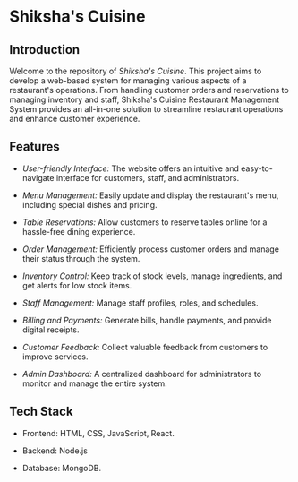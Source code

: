 # Shiksha's Cuisine

## Introduction

Welcome to the repository of *Shiksha's Cuisine*. This project aims to develop a web-based system for managing various aspects of a restaurant's operations. From handling customer orders and reservations to managing inventory and staff, Shiksha's Cuisine Restaurant Management System provides an all-in-one solution to streamline restaurant operations and enhance customer experience.

## Features

- *User-friendly Interface:* The website offers an intuitive and easy-to-navigate interface for customers, staff, and administrators.

- *Menu Management:* Easily update and display the restaurant's menu, including special dishes and pricing.

- *Table Reservations:* Allow customers to reserve tables online for a hassle-free dining experience.

- *Order Management:* Efficiently process customer orders and manage their status through the system.

- *Inventory Control:* Keep track of stock levels, manage ingredients, and get alerts for low stock items.

- *Staff Management:* Manage staff profiles, roles, and schedules.

- *Billing and Payments:* Generate bills, handle payments, and provide digital receipts.

- *Customer Feedback:* Collect valuable feedback from customers to improve services.

- *Admin Dashboard:* A centralized dashboard for administrators to monitor and manage the entire system.

## Tech Stack

- Frontend: HTML, CSS, JavaScript, React.

- Backend: Node.js

- Database: MongoDB.


